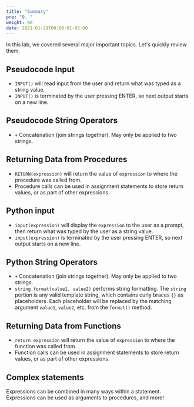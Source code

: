 ```yaml
---
title: "Summary"
pre: "9. "
weight: 90
date: 2021-01-29T00:00:01-05:00
---
```


In this lab, we covered several major important topics. Let's quickly review them.

## Pseudocode Input

* `INPUT()` will read input from the user and return what was typed as a string value.
* `INPUT()` is terminated by the user pressing ENTER, so next output starts on a new line.

## Pseudocode String Operators

* `+` Concatenation (join strings together). May only be applied to two strings.

## Returning Data from Procedures

* `RETURN(expression)` will return the value of `expression` to where the procedure was called from.
* Procedure calls can be used in assignment statements to store return values, or as part of other expressions.

## Python input

* `input(expression)` will display the `expression` to the user as a prompt, then return what was typed by the user as a string value.
* `input(expression)` is terminated by the user pressing ENTER, so next output starts on a new line.

## Python String Operators

* `+` Concatenation (join strings together). May only be applied to two strings.
* `string.format(value1, value2)` performs string formatting. The `string` portion is any valid template string, which contains curly braces `{}` as placeholders. Each placeholder will be replaced by the matching argument `value1`, `value2`, etc. from the `format()` method.  

## Returning Data from Functions

* `return expression` will return the value of `expression` to where the function was called from.
* Function calls can be used in assignment statements to store return values, or as part of other expressions.

## Complex statements

Expressions can be combined in many ways within a statement. Expressions can be used as arguments to procedures, and more!